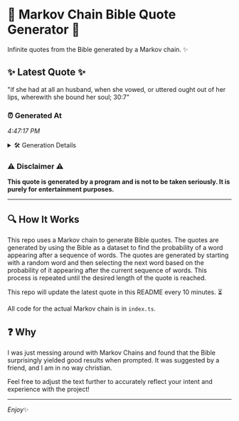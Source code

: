 # 📖 Markov Chain Bible Quote Generator 📖

Infinite quotes from the Bible generated by a Markov chain. ✨

## ✨ Latest Quote ✨
"if she had at all an husband, when she vowed, or uttered ought out of her lips, wherewith she bound her soul; 30:7"

### ⏰ Generated At
*4:47:17 PM*

<details>
    <summary>🛠️ Generation Details</summary>
    <p>
        <strong>🌱 Seed:</strong> if<br>
        <strong>🔄 Iterations:</strong> 22<br>
        <strong>📜 Context History:</strong><br>[ if ]: she<br>[ if, she ]: had<br>[ if, she, had ]: at<br>[ if, she, had, at ]: all<br>[ if, she, had, at, all ]: an<br>[ if, she, had, at, all, an ]: husband,<br>[ she, had, at, all, an, husband, ]: when<br>[ had, at, all, an, husband,, when ]: she<br>[ at, all, an, husband,, when, she ]: vowed,<br>[ all, an, husband,, when, she, vowed, ]: or<br>[ an, husband,, when, she, vowed,, or ]: uttered<br>[ husband,, when, she, vowed,, or, uttered ]: ought<br>[ when, she, vowed,, or, uttered, ought ]: out<br>[ she, vowed,, or, uttered, ought, out ]: of<br>[ vowed,, or, uttered, ought, out, of ]: her<br>[ or, uttered, ought, out, of, her ]: lips,<br>[ uttered, ought, out, of, her, lips, ]: wherewith<br>[ ought, out, of, her, lips,, wherewith ]: she<br>[ out, of, her, lips,, wherewith, she ]: bound<br>[ of, her, lips,, wherewith, she, bound ]: her<br>[ her, lips,, wherewith, she, bound, her ]: soul;<br>[ lips,, wherewith, she, bound, her, soul; ]: 30:7<br>
    </p>
</details>

### ⚠️ Disclaimer ⚠️
**This quote is generated by a program and is not to be taken seriously. It is purely for entertainment purposes.**

---

## 🔍 How It Works

This repo uses a Markov chain to generate Bible quotes. The quotes are generated by using the Bible as a dataset to find the probability of a word appearing after a sequence of words. The quotes are generated by starting with a random word and then selecting the next word based on the probability of it appearing after the current sequence of words. This process is repeated until the desired length of the quote is reached.

This repo will update the latest quote in this README every 10 minutes. ⏳

All code for the actual Markov chain is in `index.ts`.

## ❓ Why

I was just messing around with Markov Chains and found that the Bible surprisingly yielded good results when prompted. 
It was suggested by a friend, and I am in no way christian.

Feel free to adjust the text further to accurately reflect your intent and experience with the project!

---

*Enjoy*✨
